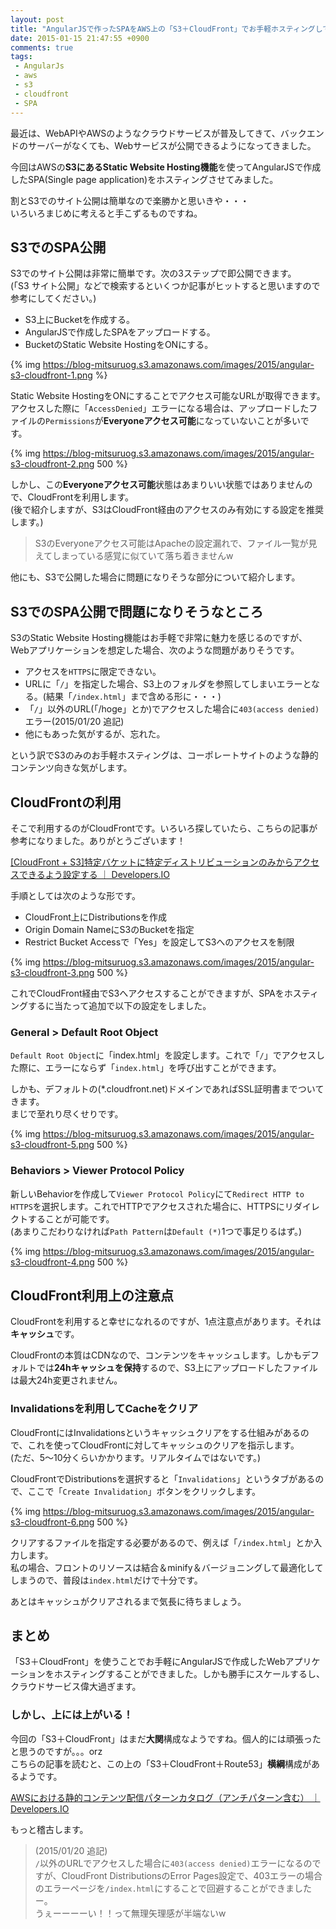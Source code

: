 ```yaml
---
layout: post
title: "AngularJSで作ったSPAをAWS上の「S3＋CloudFront」でお手軽ホスティングして、クラウドサービスってやっぱ素晴らしいなと思った話"
date: 2015-01-15 21:47:55 +0900
comments: true
tags: 
 - AngularJs
 - aws
 - s3
 - cloudfront
 - SPA
---
```


最近は、WebAPIやAWSのようなクラウドサービスが普及してきて、バックエンドのサーバーがなくても、Webサービスが公開できるようになってきました。

今回はAWSの**S3にあるStatic Website Hosting機能**を使ってAngularJSで作成したSPA(Single page application)をホスティングさせてみました。

割とS3でのサイト公開は簡単なので楽勝かと思いきや・・・  
いろいろまじめに考えると手こずるものですね。

<!-- more -->

## S3でのSPA公開

S3でのサイト公開は非常に簡単です。次の3ステップで即公開できます。  
(「S3 サイト公開」などで検索するといくつか記事がヒットすると思いますので参考にしてください。)

* S3上にBucketを作成する。
* AngularJSで作成したSPAをアップロードする。
* BucketのStatic Website HostingをONにする。

{% img https://blog-mitsuruog.s3.amazonaws.com/images/2015/angular-s3-cloudfront-1.png %}

Static Website HostingをONにすることでアクセス可能なURLが取得できます。  
アクセスした際に「`AccessDenied`」エラーになる場合は、アップロードしたファイルの`Permissions`が**Everyoneアクセス可能**になっていないことが多いです。

{% img https://blog-mitsuruog.s3.amazonaws.com/images/2015/angular-s3-cloudfront-2.png 500 %}

しかし、この**Everyoneアクセス可能**状態はあまりいい状態ではありませんので、CloudFrontを利用します。  
(後で紹介しますが、S3はCloudFront経由のアクセスのみ有効にする設定を推奨します。)

> S3のEveryoneアクセス可能はApacheの設定漏れで、ファイル一覧が見えてしまっている感覚に似ていて落ち着きませんw

他にも、S3で公開した場合に問題になりそうな部分について紹介します。

## S3でのSPA公開で問題になりそうなところ

S3のStatic Website Hosting機能はお手軽で非常に魅力を感じるのですが、Webアプリケーションを想定した場合、次のような問題がありそうです。

* アクセスを`HTTPS`に限定できない。
* URLに「`/`」を指定した場合、S3上のフォルダを参照してしまいエラーとなる。(結果「`/index.html`」まで含める形に・・・)
* 「`/`」以外のURL(「/hoge」とか)でアクセスした場合に`403(access denied)`エラー(2015/01/20 追記)
* 他にもあった気がするが、忘れた。
 
という訳でS3のみのお手軽ホスティングは、コーポレートサイトのような静的コンテンツ向きな気がします。

## CloudFrontの利用

そこで利用するのがCloudFrontです。いろいろ探していたら、こちらの記事が参考になりました。ありがとうございます！

[[CloudFront + S3]特定バケットに特定ディストリビューションのみからアクセスできるよう設定する ｜ Developers.IO](http://dev.classmethod.jp/cloud/aws/cloudfront-s3-origin-access-identity/)

手順としては次のような形です。

* CloudFront上にDistributionsを作成
* Origin Domain NameにS3のBucketを指定
* Restrict Bucket Accessで「Yes」を設定してS3へのアクセスを制限

{% img https://blog-mitsuruog.s3.amazonaws.com/images/2015/angular-s3-cloudfront-3.png 500 %}

これでCloudFront経由でS3へアクセスすることができますが、SPAをホスティングするに当たって追加で以下の設定をしました。

### General > Default Root Object

`Default Root Object`に「index.html」を設定します。これで「`/`」でアクセスした際に、エラーにならず「`index.html`」を呼び出すことができます。

しかも、デフォルトの(*.cloudfront.net)ドメインであればSSL証明書までついてきます。  
まじで至れり尽くせりです。

{% img https://blog-mitsuruog.s3.amazonaws.com/images/2015/angular-s3-cloudfront-5.png 500 %}

### Behaviors > Viewer Protocol Policy

新しいBehaviorを作成して`Viewer Protocol Policy`にて`Redirect HTTP to HTTPS`を選択します。これでHTTPでアクセスされた場合に、HTTPSにリダイレクトすることが可能です。  
(あまりこだわりなければ`Path Pattern`は`Default (*)`1つで事足りるはず。)

{% img https://blog-mitsuruog.s3.amazonaws.com/images/2015/angular-s3-cloudfront-4.png 500 %}

## CloudFront利用上の注意点

CloudFrontを利用すると幸せになれるのですが、1点注意点があります。それは**キャッシュ**です。

CloudFrontの本質はCDNなので、コンテンツをキャッシュします。しかもデフォルトでは**24hキャッシュを保持**するので、S3上にアップロードしたファイルは最大24h変更されません。  

### Invalidationsを利用してCacheをクリア

CloudFrontにはInvalidationsというキャッシュクリアをする仕組みがあるので、これを使ってCloudFrontに対してキャッシュのクリアを指示します。  
(ただ、5〜10分くらいかかります。リアルタイムではないです。)

CloudFrontでDistributionsを選択すると「`Invalidations`」というタブがあるので、ここで「`Create Invalidation`」ボタンをクリックします。

{% img https://blog-mitsuruog.s3.amazonaws.com/images/2015/angular-s3-cloudfront-6.png 500 %}

クリアするファイルを指定する必要があるので、例えば「`/index.html`」とか入力します。  
私の場合、フロントのリソースは結合＆minify＆バージョニングして最適化してしまうので、普段は`index.html`だけで十分です。

あとはキャッシュがクリアされるまで気長に待ちましょう。

## まとめ
「S3＋CloudFront」を使うことでお手軽にAngularJSで作成したWebアプリケーションをホスティングすることができました。しかも勝手にスケールするし、クラウドサービス偉大過ぎます。

### しかし、上には上がいる！

今回の「S3＋CloudFront」はまだ**大関**構成なようですね。個人的には頑張ったと思うのですが。。。orz  
こちらの記事を読むと、この上の「S3＋CloudFront＋Route53」**横綱**構成があるようです。

[AWSにおける静的コンテンツ配信パターンカタログ（アンチパターン含む） ｜ Developers.IO](http://dev.classmethod.jp/cloud/aws/static-contents-delivery-patterns/)

もっと稽古します。

> (2015/01/20 追記)  
> `/`以外のURLでアクセスした場合に`403(access denied)`エラーになるのですが、CloudFront DistributionsのError Pages設定で、403エラーの場合のエラーページを`/index.html`にすることで回避することができましたー。  
> うぇーーーーい！！って無理矢理感が半端ないw
